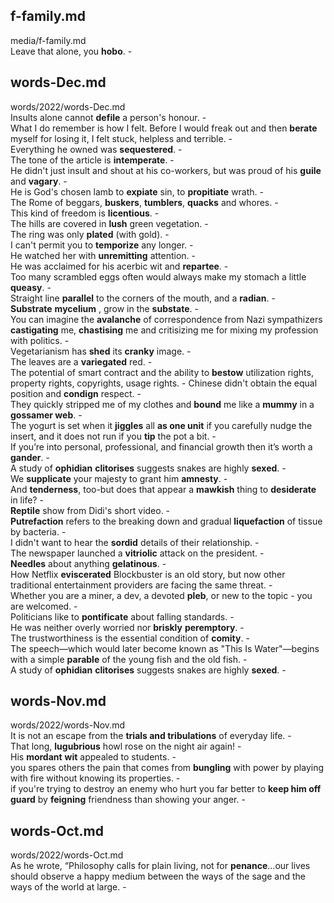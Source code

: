## f-family.md ## 
media/f-family.md  
Leave that alone, you **hobo**. -  

## words-Dec.md ## 
words/2022/words-Dec.md  
Insults alone cannot **defile** a person's honour. -  
What I do remember is how I felt. Before I would freak out and then **berate** myself for losing it, I felt stuck, helpless and terrible. -  
Everything he owned was **sequestered**. -  
The tone of the article is **intemperate**. -  
He didn't just insult and shout at his co-workers, but was proud of his **guile** and **vagary**. -  
He is God's chosen lamb to **expiate** sin, to **propitiate** wrath. -  
The Rome of beggars, **buskers**, **tumblers**, **quacks** and whores. -  
This kind of freedom is **licentious**. -  
The hills are covered in **lush** green vegetation. -  
The ring was only **plated** (with gold). -  
I can't permit you to **temporize** any longer. -  
He watched her with **unremitting** attention. -  
He was acclaimed for his acerbic wit and **repartee**. -  
Too many scrambled eggs often would always make my stomach a little **queasy**. -  
Straight line **parallel** to the corners of the mouth, and a **radian**. -  
**Substrate** **mycelium** , grow in the **substate**. -  
You can imagine the **avalanche** of correspondence from Nazi sympathizers **castigating** me, **chastising** me and critisizing me for mixing my profession with politics. -  
Vegetarianism has **shed** its **cranky** image. -  
The leaves are a **variegated** red. -  
The potential of smart contract and the ability to **bestow** utilization rights, property rights, copyrights, usage rights. - 
Chinese didn't obtain the equal position and **condign** respect. -  
They quickly stripped me of my clothes and **bound** me like a **mummy** in a **gossamer web**. -  
The yogurt is set when it **jiggles** all **as one unit** if you carefully nudge the insert, and it does not run if you **tip** the pot a bit. -  
If you’re into personal, professional, and financial growth then it’s worth a **gander**. -  
A study of **ophidian** **clitorises** suggests snakes are highly **sexed**. -  
We **supplicate** your majesty to grant him **amnesty**. -  
And **tenderness**, too-but does that appear a **mawkish** thing to **desiderate** in life? -  
**Reptile** show from Didi's short video. -  
**Putrefaction** refers to the breaking down and gradual **liquefaction** of tissue by bacteria. -  
I didn't want to hear the **sordid** details of their relationship. -  
The newspaper launched a **vitriolic** attack on the president. -  
**Needles** about anything **gelatinous**. -  
How Netflix **eviscerated** Blockbuster is an old story, but now other traditional entertainment providers are facing the same threat. -  
Whether you are a miner, a dev, a devoted **pleb**, or new to the topic - you are welcomed. -  
Politicians like to **pontificate** about falling standards. -  
He was neither overly worried nor **briskly** **peremptory**. -  
The trustworthiness is the essential condition of **comity**. -  
The speech—which would later become known as "This Is Water"—begins with a simple **parable** of the young fish and the old fish. -  
A study of **ophidian** **clitorises** suggests snakes are highly **sexed**. -  

## words-Nov.md ## 
words/2022/words-Nov.md  
It is not an escape from the **trials and tribulations** of everyday life. -  
That long, **lugubrious** howl rose on the night air again! -  
His **mordant** **wit** appealed to students. -  
you spares others the pain that comes from **bungling** with power by playing with fire without knowing its properties. -  
if you're trying to destroy an enemy who hurt you far better to **keep him off guard** by **feigning** friendness than showing your anger. -  

## words-Oct.md ## 
words/2022/words-Oct.md  
As he wrote, “Philosophy calls for plain living, not for **penance**…our lives should observe a happy medium between the ways of the sage and the ways of the world at large. -  
